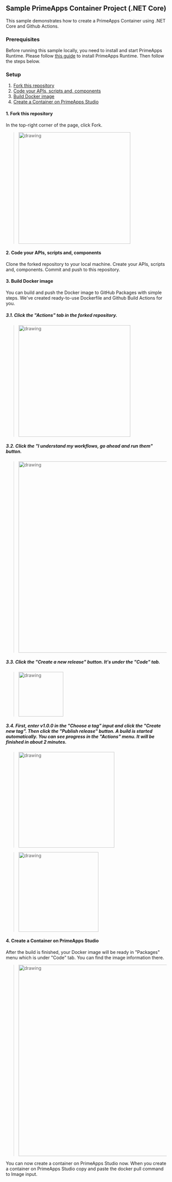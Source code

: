 ## Sample PrimeApps Container Project (.NET Core)

This sample demonstrates how to create a PrimeApps Container using .NET Core and Github Actions.

### Prerequisites

Before running this sample locally, you need to install and start PrimeApps Runtime. Please follow [this guide](https://github.com/primeapps-io/omnibus) to install PrimeApps Runtime. Then follow the steps below.

### Setup

1. [Fork this repository](#1-fork-this-repository)
2. [Code your APIs, scripts and, components](#2-code-your-apis-scripts-and-components)
3. [Build Docker image](#3-build-docker-image)
4. [Create a Container on PrimeApps Studio](#4-create-a-container-on-primeapps-studio)

#### 1. Fork this repository
In the top-right corner of the page, click Fork.

> <img src="http://file.primeapps.io/assets/github/fork.png" alt="drawing" width="350"/>


#### 2. Code your APIs, scripts and, components
Clone the forked repository to your local machine. Create your APIs, scripts and, components. Commit and push to this repository.

#### 3. Build Docker image
You can build and push the Docker image to GitHub Packages with simple steps. We've created ready-to-use Dockerfile and Github Build Actions for you.

##### 3.1. Click the "Actions" tab in the forked repository.
> <img src="http://file.primeapps.io/assets/github/actions_tab.png" alt="drawing" width="350"/>

##### 3.2. Click the "I understand my workflows, go ahead and run them" button.
> <img src="http://file.primeapps.io/assets/github/actions_enable.png" alt="drawing" width="600"/>

##### 3.3. Click the "Create a new release" button. It's under the "Code" tab.
> <img src="http://file.primeapps.io/assets/github/releases_new.png" alt="drawing" width="140"/>

##### 3.4. First, enter v1.0.0 in the "Choose a tag" input and click the "Create new tag". Then click the "Publish release" button. A build is started automatically. You can see progress in the "Actions" menu. It will be finished in about 2 minutes.
> <img src="http://file.primeapps.io/assets/github/releases_tag.png" alt="drawing" width="300"/>

> <img src="http://file.primeapps.io/assets/github/releases_button.png" alt="drawing" width="250"/>


#### 4. Create a Container on PrimeApps Studio
After the build is finished, your Docker image will be ready in "Packages" menu which is under "Code" tab. You can find the image information there.

> <img src="http://file.primeapps.io/assets/github/pull_command.png" alt="drawing" width="600"/>


You can now create a container on PrimeApps Studio now. When you create a container on PrimeApps Studio copy and paste the docker pull command to Image input.  
